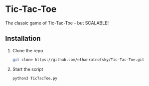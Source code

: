# Tic-Tac-Toe
The classic game of Tic-Tac-Toe - but SCALABLE!

## Installation
1. Clone the repo
   ```sh
   git clone https://github.com/ethanratnofsky/Tic-Tac-Toe.git
   ```
2. Start the script
   ```sh
   python3 TicTacToe.py
   ```
